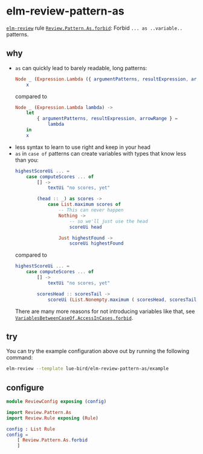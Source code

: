 # elm-review-pattern-as

[`elm-review`](https://package.elm-lang.org/packages/jfmengels/elm-review/latest/) rule [`Review.Pattern.As.forbid`](https://package.elm-lang.org/packages/lue-bird/elm-review-pattern-as/1.0.0/Review-Pattern-As#forbid): Forbid `... as ..variable..` patterns.

## why

  - `as` can quickly lead to barely readable, long patterns:
    ```elm
    Node _ (Expression.Lambda ({ argumentPatterns, resultExpression, arrowRange } as lambda)) ->
        x
    ```
    compared to
    ```elm
    Node _ (Expression.Lambda lambda) ->
        let
            { argumentPatterns, resultExpression, arrowRange } =
                lambda
        in
        x
    ```
  - less syntax to learn to use right and keep in your head
  - `as` in `case of` patterns can create variables with types that know less than you:
    ```elm
    highestScoreUi ... =
        case computeScores ... of
            [] ->
                textUi "no scores, yet"

            (head :: _) as scores ->
                case List.maximum scores of
                    -- This can never happen
                    Nothing ->
                        -- so we'll just use the head
                        scoreUi head

                    Just highestFound ->
                        scoreUi highestFound
    ```
    compared to
    ```elm
    highestScoreUi ... =
        case computeScores ... of
            [] ->
                textUi "no scores, yet"

            scoresHead :: scoresTail ->
                scoreUi (List.Nonempty.maximum ( scoresHead, scoresTail ))

    ```
    There are many more reasons for not introducing variables like that, see [`VariablesBetweenCaseOf.AccessInCases.forbid`](https://dark.elm.dmy.fr/packages/lue-bird/elm-review-variables-between-case-of-access-in-cases/latest/#why).

## try

You can try the example configuration above out by running the following command:

```bash
elm-review --template lue-bird/elm-review-pattern-as/example
```

## configure

```elm
module ReviewConfig exposing (config)

import Review.Pattern.As
import Review.Rule exposing (Rule)

config : List Rule
config =
    [ Review.Pattern.As.forbid
    ]
```

